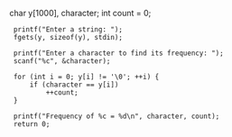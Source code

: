  char y[1000], character;
     int count = 0;

     printf("Enter a string: ");
     fgets(y, sizeof(y), stdin);

     printf("Enter a character to find its frequency: ");
     scanf("%c", &character);

     for (int i = 0; y[i] != '\0'; ++i) {
         if (character == y[i])
             ++count;
     }

     printf("Frequency of %c = %d\n", character, count);
     return 0;
